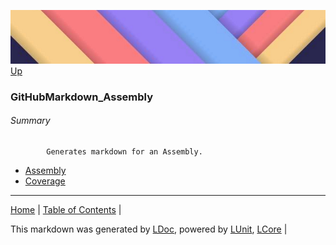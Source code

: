 ![](../Content/LDoc-banner-small.png "")
[Up](../LDoc.md)
### GitHubMarkdown_Assembly


###### Summary

            Generates markdown for an Assembly.
            
 - [Assembly](GitHubMarkdown_Assembly_Assembly.md)
 - [Coverage](GitHubMarkdown_Assembly_Coverage.md)
---

[Home](../../README.md) | [Table of Contents](../../TableOfContents.md) | 


This markdown was generated by [LDoc](https://github.com/CodeSingularity/LDoc), powered by [LUnit](https://github.com/CodeSingularity/LUnit), [LCore](https://github.com/CodeSingularity/LCore) | 

